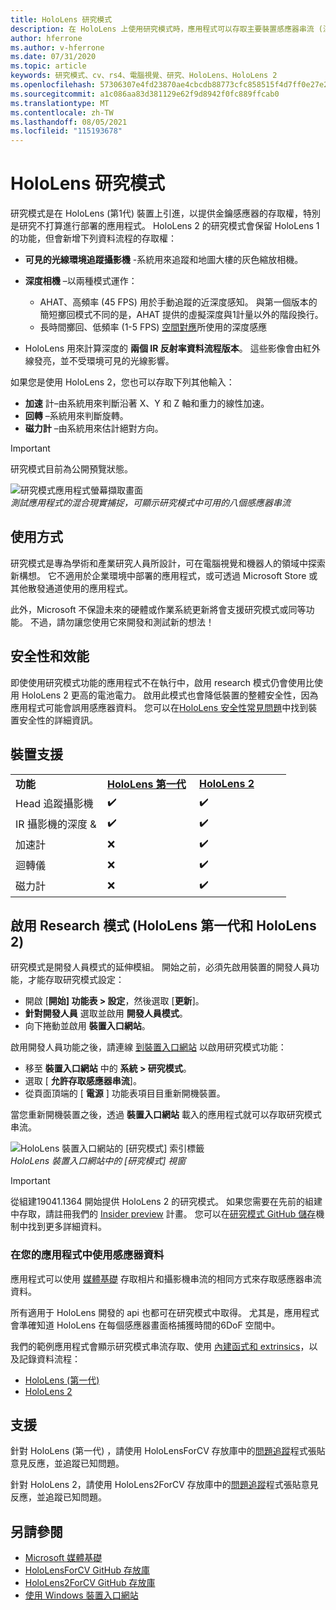 ```yaml
---
title: HoloLens 研究模式
description: 在 HoloLens 上使用研究模式時，應用程式可以存取主要裝置感應器串流 (深度、環境追蹤和 IR 反射率) 。
author: hferrone
ms.author: v-hferrone
ms.date: 07/31/2020
ms.topic: article
keywords: 研究模式、cv、rs4、電腦視覺、研究、HoloLens、HoloLens 2
ms.openlocfilehash: 57306307e4fd23870ae4cbcdb88773cfc858515f4d7ff0e27e26930bace54d65
ms.sourcegitcommit: a1c086aa83d381129e62f9d8942f0fc889ffcab0
ms.translationtype: MT
ms.contentlocale: zh-TW
ms.lasthandoff: 08/05/2021
ms.locfileid: "115193678"
---
```

# <a name="hololens-research-mode"></a>HoloLens 研究模式

研究模式是在 HoloLens (第1代) 裝置上引進，以提供金鑰感應器的存取權，特別是研究不打算進行部署的應用程式。  HoloLens 2 的研究模式會保留 HoloLens 1 的功能，但會新增下列資料流程的存取權：

* **可見的光線環境追蹤攝影機** -系統用來追蹤和地圖大樓的灰色縮放相機。
* **深度相機** –以兩種模式運作：  
    + AHAT、高頻率 (45 FPS) 用於手動追蹤的近深度感知。 與第一個版本的簡短擲回模式不同的是，AHAT 提供的虛擬深度與1計量以外的階段換行。 
    + 長時間擲回、低頻率 (1-5 FPS) [空間對應](../../design/spatial-mapping.md)所使用的深度感應

* HoloLens 用來計算深度的 **兩個 IR 反射率資料流程版本**。 這些影像會由紅外線發亮，並不受環境可見的光線影響。

如果您是使用 HoloLens 2，您也可以存取下列其他輸入：

* **加速** 計–由系統用來判斷沿著 X、Y 和 Z 軸和重力的線性加速。
* **回轉** –系統用來判斷旋轉。
* **磁力計** –由系統用來估計絕對方向。

> [!IMPORTANT]
> 研究模式目前為公開預覽狀態。 

![研究模式應用程式螢幕擷取畫面](images/sensor-stream-viewer.jpg)<br>
*測試應用程式的混合現實捕捉，可顯示研究模式中可用的八個感應器串流*

## <a name="usage"></a>使用方式

研究模式是專為學術和產業研究人員所設計，可在電腦視覺和機器人的領域中探索新構想。  它不適用於企業環境中部署的應用程式，或可透過 Microsoft Store 或其他散發通道使用的應用程式。

此外，Microsoft 不保證未來的硬體或作業系統更新將會支援研究模式或同等功能。 不過，請勿讓您使用它來開發和測試新的想法！

## <a name="security-and-performance"></a>安全性和效能

即使使用研究模式功能的應用程式不在執行中，啟用 research 模式仍會使用比使用 HoloLens 2 更高的電池電力。  啟用此模式也會降低裝置的整體安全性，因為應用程式可能會誤用感應器資料。  您可以在[HoloLens 安全性常見問題](/hololens/hololens-faq-security)中找到裝置安全性的詳細資訊。  

## <a name="device-support"></a>裝置支援
<table>
    <colgroup>
    <col width="33%" />
    <col width="33%" />
    <col width="33%" /> </colgroup>
    <tr>
        <td><strong>功能</strong></td>
        <td><a href="/hololens/hololens1-hardware"><strong>HoloLens 第一代</strong></a></td>
        <td><a href="/hololens/hololens2-hardware"><strong>HoloLens 2</strong></a></td>
    </tr>
     <tr>
        <td>Head 追蹤攝影機</td>
        <td>✔️</td>
        <td>✔️</td>
    </tr>
    <tr>
        <td>IR 攝影機的深度 &</td>
        <td>✔️</td>
        <td>✔️</td>
    </tr>
    <tr>
        <td>加速計</td>
        <td>❌</td>
        <td>✔️</td>
    </tr>
    <tr>
        <td>迴轉儀</td>
        <td>❌</td>
        <td>✔️</td>
    </tr>
    <tr>
        <td>磁力計</td>
        <td>❌</td>
        <td>✔️</td>
    </tr>
</table>

## <a name="enabling-research-mode-hololens-first-gen-and-hololens-2"></a>啟用 Research 模式 (HoloLens 第一代和 HoloLens 2) 

研究模式是開發人員模式的延伸模組。 開始之前，必須先啟用裝置的開發人員功能，才能存取研究模式設定： 

* 開啟 [**開始] 功能表 > 設定**，然後選取 [**更新**]。
* **針對開發人員** 選取並啟用 **開發人員模式**。
* 向下捲動並啟用 **裝置入口網站**。

啟用開發人員功能之後，請連線 [到裝置入口網站](/windows/uwp/debug-test-perf/device-portal-hololens) 以啟用研究模式功能：

* 移至 **裝置入口網站** 中的 **系統 > 研究模式**。
* 選取 [ **允許存取感應器串流**]。
* 從頁面頂端的 [ **電源** ] 功能表項目目重新開機裝置。

當您重新開機裝置之後，透過 **裝置入口網站** 載入的應用程式就可以存取研究模式串流。

![HoloLens 裝置入口網站的 [研究模式] 索引標籤](images/ResearchModeDevPortal.png)<br>
*HoloLens 裝置入口網站中的 [研究模式] 視窗*

> [!IMPORTANT]
> 從組建19041.1364 開始提供 HoloLens 2 的研究模式。 如果您需要在先前的組建中存取，請註冊我們的 [Insider preview](/hololens/hololens-insider) 計畫。 您可以在[研究模式 GitHub 儲存](https://github.com/microsoft/HoloLens2ForCV)機制中找到更多詳細資料。

### <a name="using-sensor-data-in-your-apps"></a>在您的應用程式中使用感應器資料

應用程式可以使用 [媒體基礎](/windows/win32/medfound/microsoft-media-foundation-sdk) 存取相片和攝影機串流的相同方式來存取感應器串流資料。 

所有適用于 HoloLens 開發的 api 也都可在研究模式中取得。 尤其是，應用程式會準確知道 HoloLens 在每個感應器畫面格捕獲時間的6DoF 空間中。

我們的範例應用程式會顯示研究模式串流存取、使用 [內建函式和 extrinsics](/windows/mixed-reality/locatable-camera#locating-the-device-camera-in-the-world)，以及記錄資料流程：
* [HoloLens (第一代) ](https://github.com/Microsoft/HoloLensForCV)
* [HoloLens 2](https://github.com/microsoft/HoloLens2ForCV)

## <a name="support"></a>支援

針對 HoloLens (第一代) ，請使用 HoloLensForCV 存放庫中的[問題追蹤](https://github.com/Microsoft/HololensForCV/issues)程式張貼意見反應，並追蹤已知問題。

針對 HoloLens 2，請使用 HoloLens2ForCV 存放庫中的[問題追蹤](https://github.com/microsoft/HoloLens2ForCV/issues)程式張貼意見反應，並追蹤已知問題。

## <a name="see-also"></a>另請參閱

* [Microsoft 媒體基礎](/windows/win32/medfound/microsoft-media-foundation-sdk)
* [HoloLensForCV GitHub 存放庫](https://github.com/Microsoft/HoloLensForCV)
* [HoloLens2ForCV GitHub 存放庫](https://github.com/microsoft/HoloLens2ForCV)
* [使用 Windows 裝置入口網站](using-the-windows-device-portal.md)